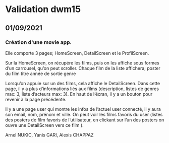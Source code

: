 # Validation dwm15

## 01/09/2021

### Création d'une movie app.

Elle comporte 3 pages; HomeScreen, DetailScreen et le ProfilScreen.

Sur la HomeScreen, on récupére les films, puis on les affiche sous formes d’un carrousel, qu’on peut scroller. Chaque film de la liste affichera;
poster du film
titre
année de sortie
genre

Lorsqu’on appuie sur un des films, cela affiche le DetailScreen. Dans cette page,  il y a plus d’informations liés aux films (description, listes de genres max: 3, liste d’acteurs max: 3). En haut de l’écran, il y a un bouton pour revenir à la page précédente. 

Il y a une page user qui montre les infos de l’actuel user connecté, il y aura son email, nom, prénom et ville. On peut voir les films favoris du user (listes des posters de film favoris de l’utilisateur, en clickant sur l’un des posters on ouvre une DetailScreen vers ce film ).


Arnel NUKIC, Yanis GARI, Alexis CHAPPAZ
